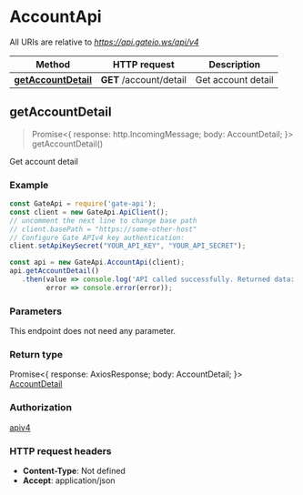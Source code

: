 # AccountApi

All URIs are relative to *https://api.gateio.ws/api/v4*

Method | HTTP request | Description
------------- | ------------- | -------------
[**getAccountDetail**](AccountApi.md#getAccountDetail) | **GET** /account/detail | Get account detail


## getAccountDetail

> Promise<{ response: http.IncomingMessage; body: AccountDetail; }> getAccountDetail()

Get account detail

### Example

```typescript
const GateApi = require('gate-api');
const client = new GateApi.ApiClient();
// uncomment the next line to change base path
// client.basePath = "https://some-other-host"
// Configure Gate APIv4 key authentication:
client.setApiKeySecret("YOUR_API_KEY", "YOUR_API_SECRET");

const api = new GateApi.AccountApi(client);
api.getAccountDetail()
   .then(value => console.log('API called successfully. Returned data: ', value.body),
         error => console.error(error));
```

### Parameters

This endpoint does not need any parameter.

### Return type

Promise<{ response: AxiosResponse; body: AccountDetail; }> [AccountDetail](AccountDetail.md)

### Authorization

[apiv4](../README.md#apiv4)

### HTTP request headers

- **Content-Type**: Not defined
- **Accept**: application/json
